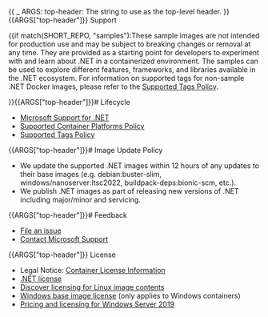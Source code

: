 {{
    _ ARGS:
      top-header: The string to use as the top-level header.
}}{{ARGS["top-header"]}} Support

{{if match(SHORT_REPO, "samples"):These sample images are not intended for production use and may be subject to breaking changes or removal at any time. They are provided as a starting point for developers to experiment with and learn about .NET in a containerized environment. The samples can be used to explore different features, frameworks, and libraries available in the .NET ecosystem. For information on supported tags for non-sample .NET Docker images, please refer to the [Supported Tags Policy](https://github.com/dotnet/dotnet-docker/blob/main/documentation/supported-tags.md).

}}{{ARGS["top-header"]}}# Lifecycle

* [Microsoft Support for .NET](https://github.com/dotnet/core/blob/main/support.md)
* [Supported Container Platforms Policy](https://github.com/dotnet/dotnet-docker/blob/main/documentation/supported-platforms.md)
* [Supported Tags Policy](https://github.com/dotnet/dotnet-docker/blob/main/documentation/supported-tags.md)

{{ARGS["top-header"]}}# Image Update Policy

* We update the supported .NET images within 12 hours of any updates to their base images (e.g. debian:buster-slim, windows/nanoserver:ltsc2022, buildpack-deps:bionic-scm, etc.).
* We publish .NET images as part of releasing new versions of .NET including major/minor and servicing.

{{ARGS["top-header"]}}# Feedback

* [File an issue](https://github.com/dotnet/dotnet-docker/issues/new/choose)
* [Contact Microsoft Support](https://support.microsoft.com/contactus/)

{{ARGS["top-header"]}} License

* Legal Notice: [Container License Information](https://aka.ms/mcr/osslegalnotice)
* [.NET license](https://github.com/dotnet/dotnet-docker/blob/main/LICENSE)
* [Discover licensing for Linux image contents](https://github.com/dotnet/dotnet-docker/blob/main/documentation/image-artifact-details.md)
* [Windows base image license](https://docs.microsoft.com/virtualization/windowscontainers/images-eula) (only applies to Windows containers)
* [Pricing and licensing for Windows Server 2019](https://www.microsoft.com/cloud-platform/windows-server-pricing)
